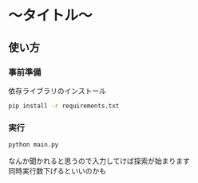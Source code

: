# ～タイトル～
## 使い方

### 事前準備
依存ライブラリのインストール

```sh
pip install -r requirements.txt
```

### 実行

```python
python main.py
```

なんか聞かれると思うので入力してけば探索が始まります<br>
同時実行数下げるといいのかも
